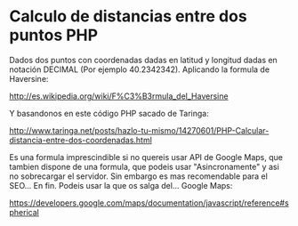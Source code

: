 Calculo de distancias entre dos puntos PHP
==========================================

Dados dos puntos con coordenadas dadas en latitud y longitud
dadas en notación DECIMAL (Por ejemplo 40.2342342). Aplicando la formula de
Haversine:

http://es.wikipedia.org/wiki/F%C3%B3rmula_del_Haversine

Y basandonos en este código PHP sacado de Taringa:

http://www.taringa.net/posts/hazlo-tu-mismo/14270601/PHP-Calcular-distancia-entre-dos-coordenadas.html

Es una formula imprescindible si no quereis usar API de Google Maps, que tambien dispone de una formula, que podeis usar "Asincronamente" y asi no sobrecargar el servidor. Sin embargo es mas recomendable para el SEO... En fin. Podeis usar la que os salga del... Google Maps:

https://developers.google.com/maps/documentation/javascript/reference#spherical 
